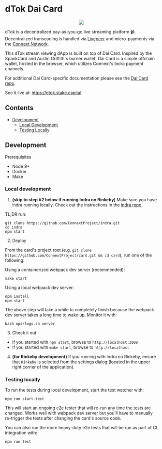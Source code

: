 # dTok Dai Card

<p align="center">
  <img src="https://github.com/stake-capital/dTok-dai-card/blob/master/src/assets/dTok/dtok-logo.jpg" />
</p>


dTok is a decentralized pay-as-you-go live streaming platform 📹. Decentralized transcoding is handled via [Livepeer](https://livepeer.org/) and micro-payments via the [Connext Network](https://connext.network/).

This dTok stream viewing dApp is built on top of Dai Card. Inspired by the SpankCard and Austin Griffith's burner wallet, Dai Card is a simple offchain wallet, hosted in the browser, which utilizes Connext's Indra payment channels.

For additional Dai Card-specific documentation please see the [Dai Card repo](https://github.com/ConnextProject/card).

See it live at: https://dtok.stake.capital

## Contents
- [Development](#development)
    - [Local Development](#local-development)
    - [Testing Locally](#testing-locally)

## Development

Prerequisites
 - Node 9+
 - Docker
 - Make

### Local development

1. **(skip to step #2 below if running Indra on Rinkeby)** Make sure you have indra running locally. Check out the instructions in the [indra repo](https://github.com/ConnextProject/indra).

TL;DR run:

```
git clone https://github.com/ConnextProject/indra.git
cd indra
npm start
```

2. Deploy

From the card's project root (e.g. `git clone https://github.com/ConnextProject/card.git && cd card`), run one of the following:

Using a containerized webpack dev server (recommended):
```
make start
```

Using a local webpack dev server:
```
npm install
npm start
```

The above step will take a while to completely finish because the webpack dev server takes a long time to wake up. Monitor it with:

```
bash ops/logs.sh server
```

3. Check it out

 - If you started with `npm start`, browse to `http://localhost:3000`
 - If you started with `make start`, browse to `http://localhost`

4. **(for Rinkeby development)** If you running with Indra on Rinkeby, ensure that `Rinkeby` is selected from the settings dialog (located in the upper right corner of the application).

### Testing locally

To run the tests during local development, start the test watcher with:

```
npm run start-test
```

This will start an ongoing e2e tester that will re-run any time the tests are changed. Works well with webpack dev server but you'll have to manually re-trigger the tests after changing the card's source code.

You can also run the more heavy-duty e2e tests that will be run as part of CI integration with:

```
npm run test
```
